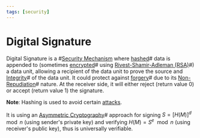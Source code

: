 ```yaml
---
tags: [security]
---
```


# Digital Signature

Digital Signature is a #[Security Mechanism](202209261402.md) where
[hashed](202112122038.md)# data is appended to (sometimes
[encrypted](202209281121.md)# using [Rivest-Shamir-Adleman (RSA)](202210122110.md)#)
a data unit, allowing a recipient of the data unit to prove the source and
[Integrity](202210022154.md)# of the data unit. It could protect against
[forgery](202210022151.md)# due to its [Non-Repudiation](202210022159.md)#
nature. At the receiver side, it will either reject (return value 0) or accept
(return value 1) the signature.

**Note**: Hashing is used to avoid certain [attacks](202209281257.md).

It is using an [Asymmetric Cryptography](202203221212.md)# approach for signing
$S = [H(M)]^d \mod n$ (using sender's private key) and verifying $H(M) = S^e
\mod n$ (using receiver's public key), thus is universally verifiable.
